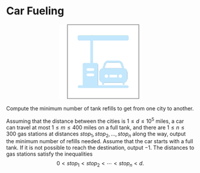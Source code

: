 # Car Fueling

<center><img src="logo.png" height="200px"></center>

Compute the minimum number of tank refills to get from one city to another.

Assuming that the distance between the cities is $1 \le d \le 10^5$ miles,
a car can travel at most $1 \le m \le 400$ miles on a full tank,
and there are $1 \le n \le 300$ gas stations at distances
$stop_1,stop_2,\dotsc,stop_n$ along the way,
output the minimum number of refills needed.
Assume that the car starts with a full tank.
If it is not possible to reach the destination, output −1.
The distances to gas stations satisfy the inequalities
$$0 < stop_1 < stop_2 < \dotsb < stop_n < d .$$
